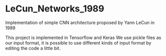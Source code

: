 # LeCun_Networks_1989
Implementation of simple CNN architecture proposed by Yann LeCun in 1989


This project is implemented in Tensorflow and Keras
We use pickle files as our input format, it is possible to use different kinds of input format by editing the code a little bit.

